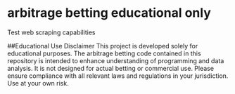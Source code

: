 # arbitrage betting educational only
 Test web scraping capabilities 

##Educational Use Disclaimer
This project is developed solely for educational purposes. The arbitrage betting code contained in this repository is intended to enhance understanding of programming and data analysis. It is not designed for actual betting or commercial use. Please ensure compliance with all relevant laws and regulations in your jurisdiction. Use at your own risk.

